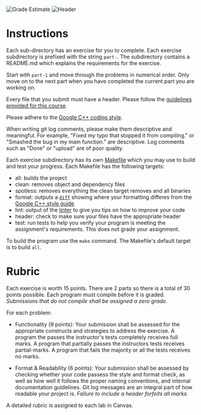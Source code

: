 ![Grade Estimate](../../actions/workflows/cc-grade_estimate.yml/badge.svg)
![Header](../../actions/workflows/cc-header.yml/badge.svg)

# Instructions

Each sub-directory has an exercise for you to complete. Each exercise subdirectory is prefixed with the string `part-`. The subdirectory contains a README.md which explains the requirements for the exercise.

Start with `part-1` and move through the problems in numerical order. Only move on to the next part when you have completed the current part you are working on.

Every file that you submit must have a header. Please follow the [guidelines provided for this course](https://docs.google.com/document/d/17WkDlxO92zpb26pYM1NIACPcMWtCOlKO7WCrWC6YxRo/edit?usp=sharing).

Please adhere to the [Google C++ coding style](https://google.github.io/styleguide/cppguide.html).

When writing git log comments, please make them descriptive and meaningful. For example, "Fixed my typo that stopped it from compiling." or "Smashed the bug in my main function." are descriptive. Log comments such as "Done" or "upload" are of poor quality.

Each exercise subdirectory has its own [Makefile](https://en.wikipedia.org/wiki/Makefile) which you may use to build and test your progress. Each Makefile has the following targets:

* all: builds the project
* clean: removes object and dependency files
* spotless: removes everything the clean target removes and all binaries
* format: outputs a [`diff`](https://en.wikipedia.org/wiki/Diff) showing where your formatting differes from the [Google C++ style guide](https://google.github.io/styleguide/cppguide.html)
* lint: output of the [linter](https://en.wikipedia.org/wiki/Lint_(software)) to give you tips on how to improve your code
* header: check to make sure your files have the appropriate header
* test: run tests to help you verify your program is meeting the assignment's requirements. This does not grade your assignment.

To build the program use the `make` command. The Makefile's default target is to build `all`.

# Rubric

Each exercise is worth 15 points. There are 2 parts so there is a total of 30 points possible. Each program must compile before it is graded. _Submissions that do not compile shall be assigned a zero grade._

For each problem:

* Functionality (9 points): Your submission shall be assessed for the appropriate constructs and strategies to address the exercise. A program the passes the instructor's tests completely receives full marks. A program that partially passes the instructors tests receives partial-marks. A program that fails the majority or all the tests receives no marks.

* Format & Readability (6 points): Your submission shall be assessed by checking whether your code passess the style and format check, as well as how well it follows the proper naming conventions, and internal documentation guidelines. Git log messages are an integral part of how readable your project is. _Failure to include a header forfeits all marks._

A detailed rubric is assigned to each lab in Canvas.
